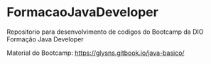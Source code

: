 # FormacaoJavaDeveloper
Repositorio para desenvolvimento de codigos do Bootcamp da DIO Formação Java Developer

Material do Bootcamp: https://glysns.gitbook.io/java-basico/
